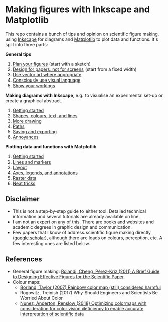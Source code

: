 # Making figures with Inkscape and Matplotlib

This repo contains a bunch of tips and opinion on scientific figure making, using [Inkscape](https://inkscape.org/) for diagrams and [Matplotlib](https://matplotlib.org/) to plot data and functions.
It's split into three parts:

**General tips**
1. [Plan your figures](1-1-have-a-plan.md) (start with a sketch)
2. [Design for papers, not for screens](1-2-design-for-papers.md) (start from a fixed width)
3. [Use vector art where appropriate](https://nbviewer.org/github/MichaelClerx/making-figures/blob/main/1-3-vector-and-raster.ipynb)
4. [Consciously use visual language](https://nbviewer.org/github/MichaelClerx/making-figures/blob/main/1-4-visual-language.ipynb)
5. [Show your workings](https://nbviewer.org/github/MichaelClerx/making-figures/blob/main/1-5-show-your-workings.ipynb)

**Making diagrams with Inkscape**, e.g. to visualise an experimental set-up or create a graphical abstract.
1. [Getting started](2-1-getting-started.md)
2. [Shapes, colours, text, and lines](2-2-shapes-colours-lines.md)
3. [More drawing](2-3-more-drawing.md)
4. [Paths](2-4-paths.md)
5. [Saving and exporting](2-5-save-and-export.md)
6. [Annoyances](2-6-annoyances.md)

**Plotting data and functions with Matplotlib**
1. [Getting started](https://nbviewer.org/github/MichaelClerx/making-figures/blob/main/3-1-getting-started.ipynb)
2. [Lines and markers](https://nbviewer.org/github/MichaelClerx/making-figures/blob/main/3-2-lines-and-markers.ipynb)
3. [Layout](3-3-layout.ipynb)
4. [Axes, legends, and annotations](3-4-axes-legends-annotations.ipynb)
5. [Raster data](3-5-raster.ipynb)
6. [Neat tricks](3-6-neat-tricks.ipynb)

## Disclaimer

- This is not a step-by-step guide to either tool. Detailed technical information and several tutorials are already available on line.
- I am not an expert on any of this. There are books and websites and academic degrees in graphic design and communication.
- Few papers that I know of address scientific figure making directly ([google scholar](https://scholar.google.com/scholar?q=scientific+figures)), although there are loads on colours, perception, etc.
  A few interesting ones are listed below.

## References

- General figure making: [Rolandi, Cheng, Pérez-Kriz (2011) A Brief Guide to Designing Effective Figures for the Scientific Paper](https://doi.org/10.1002/adma.201102518).
- Colour maps:
  - [Borland, Taylor (2007) Rainbow color map (still) considered harmful](https://doi.org/10.1109/MCG.2007.323435)
  - Rogowitz, Treinish (2017) Why Should Engineers and Scientists Be Worried About Color
  - [Nunez, Anderton, Renslow (2018) Optimizing colormaps with consideration for color vision deficiency to enable accurate interpretation of scientific data](https://doi.org/10.1371/journal.pone.0199239)
